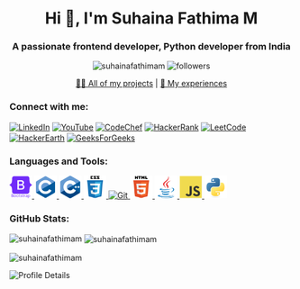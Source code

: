 <h1 align="center">Hi 👋, I'm Suhaina Fathima M</h1>
<h3 align="center">A passionate frontend developer, Python developer from India</h3>

<p align="center">
  <img src="https://komarev.com/ghpvc/?username=suhainafathimam&label=Profile%20views&color=0e75b6&style=flat" alt="suhainafathimam" />
  <img src="https://img.shields.io/github/followers/suhainafathimam?label=Followers" alt="followers" />
</p>

<p align="center">
  <a href="https://suhainafathimam.github.io/MyPortfolio/" target="blank">👨‍💻 All of my projects</a> |
  <a href="https://drive.google.com/file/d/1vYhGTJtMRRzefsNMq5iKIhLaKjxgJlTg/view?usp=sharing" target="blank">📄 My experiences</a>
</p>

<h3 align="left">Connect with me:</h3>
<p align="left">
  <a href="https://linkedin.com/in/suhaina-fathima-m-" target="blank"><img align="center" src="https://raw.githubusercontent.com/rahuldkjain/github-profile-readme-generator/master/src/images/icons/Social/linked-in-alt.svg" alt="LinkedIn" height="30" width="40" /></a>
  <a href="https://www.youtube.com/@CodingIntern" target="blank"><img align="center" src="https://raw.githubusercontent.com/rahuldkjain/github-profile-readme-generator/master/src/images/icons/Social/youtube.svg" alt="YouTube" height="30" width="40" /></a>
  <a href="https://www.codechef.com/users/fathima_2005" target="blank"><img align="center" src="https://cdn.jsdelivr.net/npm/simple-icons@3.1.0/icons/codechef.svg" alt="CodeChef" height="30" width="40" /></a>
  <a href="https://www.hackerrank.com/suhainafathimam" target="blank"><img align="center" src="https://raw.githubusercontent.com/rahuldkjain/github-profile-readme-generator/master/src/images/icons/Social/hackerrank.svg" alt="HackerRank" height="30" width="40" /></a>
  <a href="https://www.leetcode.com/suhaina_" target="blank"><img align="center" src="https://raw.githubusercontent.com/rahuldkjain/github-profile-readme-generator/master/src/images/icons/Social/leet-code.svg" alt="LeetCode" height="30" width="40" /></a>
  <a href="https://www.hackerearth.com/@suhaina fathima m" target="blank"><img align="center" src="https://raw.githubusercontent.com/rahuldkjain/github-profile-readme-generator/master/src/images/icons/Social/hackerearth.svg" alt="HackerEarth" height="30" width="40" /></a>
  <a href="https://auth.geeksforgeeks.org/user/suhainafhl3i/profile" target="blank"><img align="center" src="https://raw.githubusercontent.com/rahuldkjain/github-profile-readme-generator/master/src/images/icons/Social/geeks-for-geeks.svg" alt="GeeksForGeeks" height="30" width="40" /></a>
</p>

<h3 align="left">Languages and Tools:</h3>
<p align="left">
  <a href="https://getbootstrap.com" target="_blank" rel="noreferrer">
    <img src="https://raw.githubusercontent.com/devicons/devicon/master/icons/bootstrap/bootstrap-plain-wordmark.svg" alt="Bootstrap" width="40" height="40"/>
  </a>
  <a href="https://www.cprogramming.com/" target="_blank" rel="noreferrer">
    <img src="https://raw.githubusercontent.com/devicons/devicon/master/icons/c/c-original.svg" alt="C" width="40" height="40"/>
  </a>
  <a href="https://www.w3schools.com/cpp/" target="_blank" rel="noreferrer">
    <img src="https://raw.githubusercontent.com/devicons/devicon/master/icons/cplusplus/cplusplus-original.svg" alt="C++" width="40" height="40"/>
  </a>
  <a href="https://www.w3schools.com/css/" target="_blank" rel="noreferrer">
    <img src="https://raw.githubusercontent.com/devicons/devicon/master/icons/css3/css3-original-wordmark.svg" alt="CSS3" width="40" height="40"/>
  </a>
  <a href="https://git-scm.com/" target="_blank" rel="noreferrer">
    <img src="https://www.vectorlogo.zone/logos/git-scm/git-scm-icon.svg" alt="Git" width="40" height="40"/>
  </a>
  <a href="https://www.w3.org/html/" target="_blank" rel="noreferrer">
    <img src="https://raw.githubusercontent.com/devicons/devicon/master/icons/html5/html5-original-wordmark.svg" alt="HTML5" width="40" height="40"/>
  </a>
  <a href="https://www.java.com" target="_blank" rel="noreferrer">
    <img src="https://raw.githubusercontent.com/devicons/devicon/master/icons/java/java-original.svg" alt="Java" width="40" height="40"/>
  </a>
  <a href="https://developer.mozilla.org/en-US/docs/Web/JavaScript" target="_blank" rel="noreferrer">
    <img src="https://raw.githubusercontent.com/devicons/devicon/master/icons/javascript/javascript-original.svg" alt="JavaScript" width="40" height="40"/>
  </a>
  <a href="https://www.python.org" target="_blank" rel="noreferrer">
    <img src="https://raw.githubusercontent.com/devicons/devicon/master/icons/python/python-original.svg" alt="Python" width="40" height="40"/>
  </a>
</p>

<h3 align="left">GitHub Stats:</h3>
<p><img align="left" src="https://github-readme-stats.vercel.app/api/top-langs?username=suhainafathimam&show_icons=true&locale=en&layout=compact&theme=radical" alt="suhainafathimam" /></p>

<p>&nbsp;<img align="center" src="https://github-readme-stats.vercel.app/api?username=suhainafathimam&show_icons=true&locale=en&theme=radical" alt="suhainafathimam" /></p>

<p><img align="center" src="https://github-readme-streak-stats.herokuapp.com/?user=suhainafathimam&theme=radical" alt="suhainafathimam" /></p>




  <img src="https://raw.githubusercontent.com/suhainafathimam/suhainafathimam/master/profile-summary-card-output/default/0-profile-details.svg" alt="Profile Details" />

